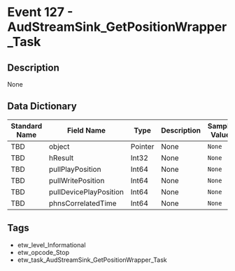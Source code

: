 # Event 127 - AudStreamSink_GetPositionWrapper_Task

## Description
None

## Data Dictionary
|Standard Name|Field Name|Type|Description|Sample Value|
|---|---|---|---|---|
|TBD|object|Pointer|None|`None`|
|TBD|hResult|Int32|None|`None`|
|TBD|pullPlayPosition|Int64|None|`None`|
|TBD|pullWritePosition|Int64|None|`None`|
|TBD|pullDevicePlayPosition|Int64|None|`None`|
|TBD|phnsCorrelatedTime|Int64|None|`None`|

## Tags
* etw_level_Informational
* etw_opcode_Stop
* etw_task_AudStreamSink_GetPositionWrapper_Task